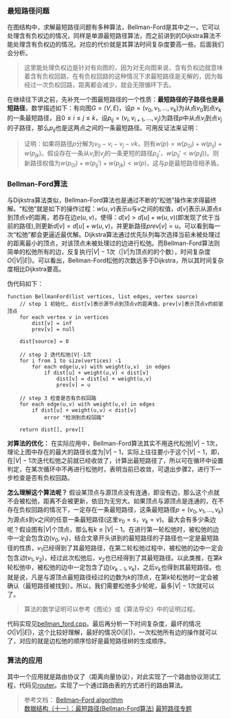 ### 最短路径问题
在图结构中，求解最短路径问题有多种算法，Bellman-Ford是其中之一，它可以处理含有负权边的情况，同样是单源最短路径算法，而之前讲到的Dijkstra算法不能处理含有负权边的情况。对应的代价就是其算法时间复杂度要高一些。后面我们会分析。

>这里能处理负权边是针对有向图的，因为对无向图来说，含有负权边就意味着含有负权回路，在有负权回路的这种情况下求最短路径是无解的，因为每经过一次负权回路，距离都会减少，就会无限循环下去。

在继续往下讲之前，先补充一个图最短路径的一个性质：**最短路径的子路径也是最短路径**，数学描述如下：有向图$G=(V,E)$，设$p=(v_0,v_1,...,v_k)$为从点$v_0$到点$v_k$的一条最短路径，且$0≤i≤j≤k$，设$p_{ij}=(v_i,v_{i+1},...,v_j)$为路径$p$中从点$v_i$到点$v_j$的子路径，那么$p_{ij}$也是这两点之间的一条最短路径。可用反证法来证明：

>证明：如果将路径$p$分解为$v_0-v_i-v_j-vk$，则有$w(p)=w(p_{0i})+w(p_{ij})+w(p_{jk})$。假设存在一条从$v_i$到$v_j$的一条更短的路径$p_{ij}'$，$w(p_{ij}'<w(p_ij))$。则新路径权值为$w(p_{0i})+w(p_{ij}')+w(p_{jk}) < w(p)$，这与$p$是最短路径相矛盾。



### Bellman-Ford算法
与Dijkstra算法类似，Bellman-Ford算法也是通过不断的“松弛”操作来求得最终解。“松弛”就是如下的操作过程：$w(u,v)$表示$u$与$v$之间的权值，$d[v]$表示从源点$s$到顶点$v$的距离，若存在边$e(u,v)$，使得：$d[v] > d[u] + w(u,v)$(即发现了优于当前的路径),则更新$d[v] = d[u] + w(u,v)$，并更新路径$prev[v] = u$。可以看到每一次“松弛”都会更逼近最优解。Dijkstra算法通过优先队列每次选择当前未被处理过的距离最小的顶点，对该顶点未被处理过的边进行松弛。而Bellman-Ford算法则简单的松弛所有的边，反复执行$|V|-1$次（$|V|$为顶点的的个数），时间复杂度$O(|V||E|)$。可以看出，Bellman-Ford松弛的次数远多于Dijkstra，所以其时间复杂度相比Dijkstra要高。

伪代码如下：
```
function BellmanFord(list vertices, list edges, vertex source)
    // step 1 初始化, dist[v]表示源节点到顶点v的距离值，prev[v]表示顶点v的前驱顶点
    for each vertex v in vertices
        dist[v] = inf
        prev[v] = null

    dist[source] = 0

    // step 2 迭代松弛|V|-1次
    for i from 1 to size(vertices) -1 
        for each edge(u,v) with weight(u,v)  in edges
            if dist[u] + weight(u,v) < dist[v]
                dist[v] = dist[u] + weight(u,v)
                prev[v] = u
    
    // step 3 检查是否有负权回路
    for each edge(u,v) with weight(u,v) in edges
        if dist[u] + weight(u,v) < dist[v]
            error "检测到负权回路"

    return dist[], prev[]
```

**对算法的优化：** 在实际应用中，Bellman-Ford算法其实不用迭代松弛$|V|-1$次，理论上图中存在的最大的路径长度为$|V|-1$，实际上往往要小于这个$|V|-1$，即，在$|V|-1$次迭代松弛之前就已经收敛了，计算出最短路径了，所以可在循环中设置判定，在某次循环中不再进行松弛时，表明当前已收敛，可退出步骤2，进行下一步检查是否有负权回路。


**怎么理解这个算法呢？** 假设某顶点与源顶点没有连通，即没有边，那么这个点就不会被松弛，距离不会被更新，依旧为无穷大。如果顶点与源顶点是连通的，在不存在负权回路的情况下，一定存在一条最短路径，这条最短路径$p=(v_0,v_1,...,v_k)$为源点$s$到$v$之间的任意一条最短路径(这里$v_0=s$，$v_k=v$)。最大会有多少条边呢？假设图有$|V|$个顶点，那么有$k≤|V|-1$。在进行第一轮松弛时，被松弛的边中一定会包含边$(v_0,v_1)$，结合文章开头讲到的最短路径的子路径也一定是最短路径的性质，$v_1$已经得到了其最短路径，在第二轮松弛过程中，被松弛的边中一定会包含$边(v_1,v_2)$，经过此次松弛后，$v_2$也已经得到了其最短路径。以此类推，在第$k$轮松弛中，被松弛的边中一定包含了边$(v_{k-1},v_k)$，之后$v_k$也得到其最短路径。也就是说，凡是与源顶点最短路径经过的边数为$k$的顶点，在第$k$轮松弛时一定会被确认（最短路径被找到）。所以，我们需要松弛多少轮呢，最多$|V|-1$次就可以了。
>算法的数学证明可以参考《图论》或《算法导论》中的证明过程。


代码实现见[bellman_ford.cpp](./bellman_ford.cpp)。最后再分析一下时间复杂度，最坏的情况$O(|V||E|)$，这个比较好理解，最好的情况$O(|E|)$，一次松弛所有边的操作就可以了，对应的就是边松弛的顺序恰好是最短路径树的生成顺序。

### 算法的应用
其中一个应用就是路由协议了（距离向量协议），对此实现了一个路由协议测试工程，代码见[router](../project/router)。实现了一个通过路由表的方式进行的路由算法。

>参考文档：
[Bellman–Ford algorithm](https://en.wikipedia.org/wiki/Bellman%E2%80%93Ford_algorithm)      
[数据结构（十一）：最短路径(Bellman-Ford算法)](https://www.jianshu.com/p/b876fe9b2338)
[最短路径专题](https://www.jianshu.com/p/585ea9d0ceba)
